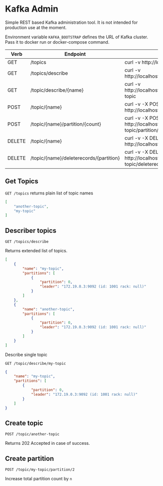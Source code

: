 # Kafka Admin 
Simple REST based Kafka administration tool. It is not intended
for production use at the moment.

Environment variable `KAFKA_BOOTSTRAP` defines the URL
of Kafka cluster. Pass it to docker run or docker-compose
command.

| Verb   | Endpoint                                | Usage                                                                  |
|--------|-----------------------------------------|------------------------------------------------------------------------|
| GET    | /topics                                 | curl -v http://localhost:8080/topics                                   |
| GET    | /topics/describe                        | curl -v http://localhost:8080/topics/describe                          |
| GET    | /topic/describe/{name}                  | curl -v http://localhost:8080/topic/describe/my-topic                  |
| POST   | /topic/{name}                           | curl -v -X POST http://localhost:8080/topic/my-topic                   |
| POST   | /topic/{name}/partition/{count}         | curl -v -X POST http://localhost:8080/topic/my-topic/partition/2       |
| DELETE | /topic/{name}                           | curl -v -X DELETE http://localhost:8080/topic/my-topic                 |
| DELETE | /topic/{name}/deleterecords/{partition} | curl -v -X DELETE http://localhost:8080/topic/my-topic/deleterecords/1 |

## Get Topics

`GET /topics` returns plain list of topic names

```json
[
    "another-topic",
    "my-topic"
]
```

## Describer topics

`GET /topics/describe`

Returns extended list of topics.

```json
[
    {
        "name": "my-topic",
        "partitions": [
            {
                "partition": 0,
                "leader": "172.19.0.3:9092 (id: 1001 rack: null)"
            }
        ]
    },
    {
        "name": "another-topic",
        "partitions": [
            {
                "partition": 0,
                "leader": "172.19.0.3:9092 (id: 1001 rack: null)"
            }
        ]
    }
]
```

Describe single topic

`GET /topic/describe/my-topic`

```json
{
    "name": "my-topic",
    "partitions": [
        {
            "partition": 0,
            "leader": "172.19.0.3:9092 (id: 1001 rack: null)"
        }
    ]
}
```

## Create topic

`POST /topic/another-topic`

Returns 202 Accepted in case of success.

## Create partition

`POST /topic/my-topic/partition/2`

Increase total partition count by `n`

